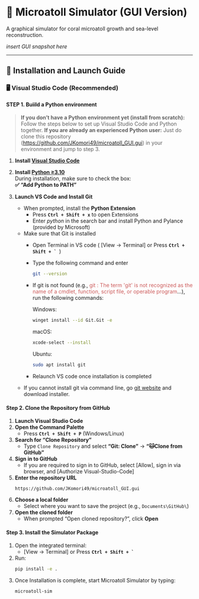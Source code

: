 ﻿# 🌊 Microatoll Simulator (GUI Version)

A graphical simulator for coral microatoll growth and sea-level reconstruction.

*insert GUI snapshot here*

---

## 🧭 Installation and Launch Guide

### 🖥️ Visual Studio Code (Recommended)

#### STEP 1. Buiild a Python environment

> **If you don’t have a Python environment yet (install from scratch):**  
> Follow the steps below to set up Visual Studio Code and Python together.
> **If you are already an experienced Python user:**
> Just do clone this repository (https://github.com/JKomori49/microatoll_GUI.gui) in your environment and jump to step 3.

1. **Install [Visual Studio Code](https://code.visualstudio.com/)**

2. **Install [Python ≥3.10](https://www.python.org/downloads/)**  
   During installation, make sure to check the box:  
   **✅ “Add Python to PATH”**

3. **Launch VS Code and Install Git**  
   - When prompted, install the **Python Extension**
		- Press **`Ctrl + Shift + x`** to open Extensions
		- Enter *python* in the search bar and install Python and Pylance (provided by Microsoft)
   - Make sure that Git is installed
		- Open Terminal in VS code ( [View -> Terminal] or Press **```Ctrl + Shift + ` ```**)
		- Type the following command and enter
			```bash
			git --version
			```
		- If git is not found (e.g., <font color="#CD5C5C">git : The term 'git' is not recognized as the name of a cmdlet, function, script file, or operable program</font>...), run the following commands:
		
			Windows:
			```bash
			winget install --id Git.Git -e
			```
		
			macOS:
			```bash
			xcode-select --install
			```
		
			Ubuntu:
			```bash
			sudo apt install git
			```
		- Relaunch VS code once installation is completed
	- If you cannot install git via command line, go [git website](https://git-scm.com/install/) and download installer.
#### Step 2. Clone the Repository from GitHub
1. **Launch Visual Studio Code**
2. **Open the Command Palette**  
	- Press **`Ctrl + Shift + P`** (Windows/Linux)
3. **Search for “Clone Repository”**  
	- Type `Clone Repository` and select **“Git: Clone”** -> **“🐱Clone from GitHub”**
4. **Sign in to GitHub**  
	- If you are required to sign in to GitHub, select [Allow], sign in via browser, and [Authorize Visual-Studio-Code]
5. **Enter the repository URL**
	```
	https://github.com/JKomori49/microatoll_GUI.gui
	```
6. **Choose a local folder**  
	- Select where you want to save the project (e.g., `Documents\GitHub\`)
7. **Open the cloned folder**  
	- When prompted “Open cloned repository?”, click **Open**

#### Step 3. Install the Simulator Package
1. Open the integrated terminal:
	-  [View -> Terminal] or Press **```Ctrl + Shift + ` ```**
2. Run:
	```bash
	pip install -e .
	```
3. Once Installation is complete, start Microatoll Simulator by typing:
	```bash
	microatoll-sim
	```